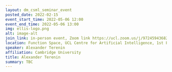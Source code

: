 ```yaml
---
layout: dm_csml_seminar_event
posted_date: 2022-02-15
event_start_time: 2022-05-06 12:00
event_end_time: 2022-05-06 13:00
img: ellis-logo.png
alt: image-alt
join_link: in-person event, Zoom link https://ucl.zoom.us/j/97245943682
location: Function Space, UCL Centre for Artificial Intelligence, 1st Floor, 90 High Holborn, London WC1V 6BH
speaker: Alexander Terenin
affiliation: Cambridge University
title: Alexander Terenin
summary: TBC
---
```


